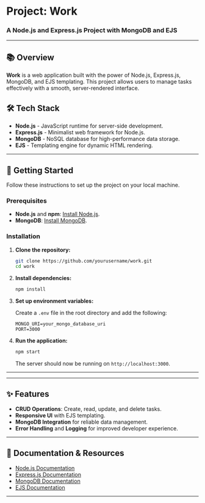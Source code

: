 # Project: Work

### A Node.js and Express.js Project with MongoDB and EJS

---

## 📚 Overview

**Work** is a web application built with the power of Node.js, Express.js, MongoDB, and EJS templating. This project allows users to manage tasks effectively with a smooth, server-rendered interface.

## 🛠 Tech Stack

- **Node.js** - JavaScript runtime for server-side development.
- **Express.js** - Minimalist web framework for Node.js.
- **MongoDB** - NoSQL database for high-performance data storage.
- **EJS** - Templating engine for dynamic HTML rendering.

---

## 🚀 Getting Started

Follow these instructions to set up the project on your local machine.

### Prerequisites

- **Node.js** and **npm**: [Install Node.js](https://nodejs.org/).
- **MongoDB**: [Install MongoDB](https://www.mongodb.com/try/download).

### Installation

1. **Clone the repository:**

    ```bash
    git clone https://github.com/yourusername/work.git
    cd work
    ```

2. **Install dependencies:**

    ```bash
    npm install
    ```

3. **Set up environment variables:**

    Create a `.env` file in the root directory and add the following:

    ```plaintext
    MONGO_URI=your_mongo_database_uri
    PORT=3000
    ```

4. **Run the application:**

    ```bash
    npm start
    ```

   The server should now be running on `http://localhost:3000`.

---


---

## ✨ Features

- **CRUD Operations**: Create, read, update, and delete tasks.
- **Responsive UI** with EJS templating.
- **MongoDB Integration** for reliable data management.
- **Error Handling** and **Logging** for improved developer experience.

---

## 📘 Documentation & Resources

- [Node.js Documentation](https://nodejs.org/en/docs/)
- [Express.js Documentation](https://expressjs.com/)
- [MongoDB Documentation](https://docs.mongodb.com/)
- [EJS Documentation](https://ejs.co/)

---
